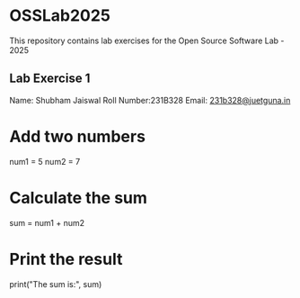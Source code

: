 # OSSLab2025
This repository contains lab exercises for the Open Source Software Lab - 2025

## Lab Exercise 1
Name: Shubham Jaiswal
Roll Number:231B328
Email: 231b328@juetguna.in


<Solution code to part F>

# Add two numbers
num1 = 5
num2 = 7

# Calculate the sum
sum = num1 + num2

# Print the result
print("The sum is:", sum)

